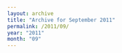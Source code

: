 ```yaml
---
layout: archive
title: "Archive for September 2011"
permalink: /2011/09/
year: "2011"
month: "09"
---
```

